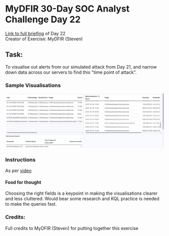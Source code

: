 # MyDFIR 30-Day SOC Analyst Challenge Day 22
[Link to full briefing](https://www.youtube.com/watch?v=WcVuUamMApA) of Day 22 </br>
Creator of Exercise: MyDFIR (Steven)

## Task:
To visualise out alerts from our simulated attack from Day 21, and narrow down data across our servers to find this "time point of attack". 

### Sample Visualisations
![image](Tabular%20Visualisations%20of%20Suspicious%20Activity.jpg)

### Instructions
As per [video](https://www.youtube.com/watch?v=WcVuUamMApA)

#### Food for thought
Choosing the right fields is a keypoint in making the visualisations clearer and less cluttered. Would bear some research and KQL practice is needed to make the queries fast. 

### Credits:
Full credits to MyDFIR (Steven) for putting together this exercise















